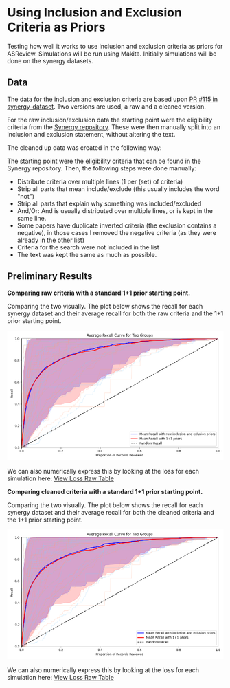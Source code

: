 # Using Inclusion and Exclusion Criteria as Priors

Testing how well it works to use inclusion and exclusion criteria as priors for ASReview. Simulations will be run using Makita. Initially simulations will be done on the synergy datasets. 

## Data 

The data for the inclusion and exclusion criteria are based upon [PR #115 in synergy-dataset](https://github.com/asreview/synergy-dataset/pull/115). Two versions are used, a raw and a cleaned version.

For the raw inclusion/exclusion data the starting point were the eligibility criteria from the [Synergy repository](https://github.com/asreview/synergy-dataset). These were then manually split into an inclusion and exclusion statement, without altering the text.

The cleaned up data was created in the following way:

The starting point were the eligibility criteria that can be found in the Synergy repository.
Then, the following steps were done manually:
- Distribute criteria over multiple lines (1 per (set) of criteria)
- Strip all parts that mean include/exclude (this usually includes the word "not")
- Strip all parts that explain why something was included/excluded
- And/Or: And is usually distributed over multiple lines, or is kept in the same line.
- Some papers have duplicate inverted criteria (the exclusion contains a negative), in those cases I removed the negative criteria (as they were already in the other list)
- Criteria for the search were not included in the list
- The text was kept the same as much as possible.


## Preliminary Results

**Comparing raw criteria with a standard 1+1 prior starting point.**

Comparing the two visually. The plot below shows the recall for each synergy dataset and their average recall for both the raw criteria and the 1+1 prior starting point.

![Average recall for both the raw criteria and the 1+1 prior starting point.](output/mean_recall_together_raw_criteria.png)


We can also numerically express this by looking at the loss for each simulation here: [View Loss Raw Table](output/Loss_raw.csv)



**Comparing cleaned criteria with a standard 1+1 prior starting point.**

Comparing the two visually. The plot below shows the recall for each synergy dataset and their average recall for both the cleaned criteria and the 1+1 prior starting point.

![Average recall for both the cleaned criteria and the 1+1 prior starting point.](output/mean_recall_together_cleaned_criteria.png)

We can also numerically express this by looking at the loss for each simulation here: [View Loss Raw Table](output/Loss_cleaned.csv)
